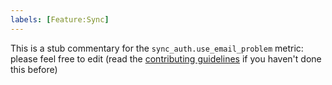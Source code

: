 ```yaml
---
labels: [Feature:Sync]
---
```


This is a stub commentary for the `sync_auth.use_email_problem` metric: please feel free to edit (read the
[contributing guidelines](https://github.com/mozilla/glean-annotations/blob/main/CONTRIBUTING.md)
if you haven't done this before)
